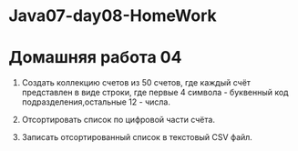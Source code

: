 # Java07-day08-HomeWork
# Домашняя работа 04

1. Создать коллекцию счетов из 50 счетов, где каждый счёт представлен в виде
строки, где первые 4 символа - буквенный код подразделения,остальные 12 - числа.

2. Отсортировать список по цифровой части счёта.
         
3. Записать отсортированный список в текстовый CSV файл.

